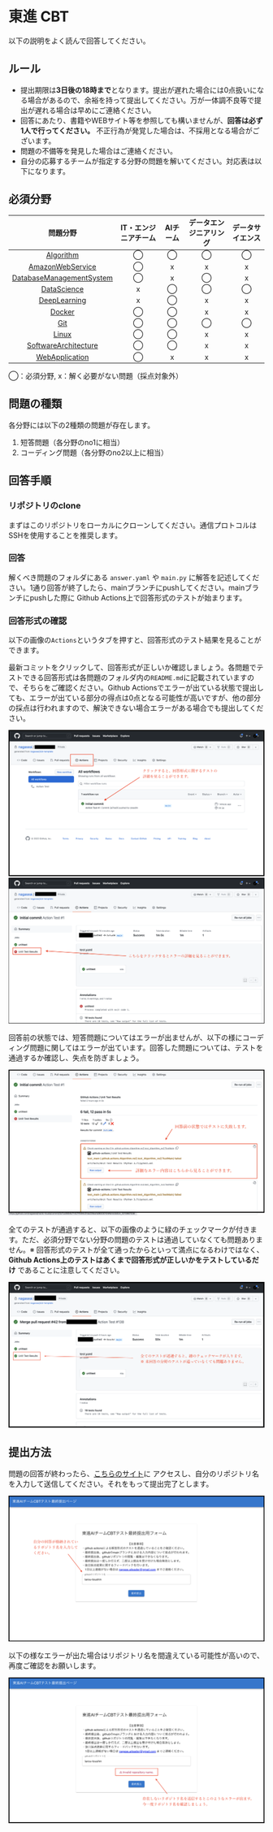 # 東進 CBT

以下の説明をよく読んで回答してください。

## ルール
- 提出期限は**3日後の18時まで**となります。提出が遅れた場合には0点扱いになる場合があるので、余裕を持って提出してください。万が一体調不良等で提出が遅れる場合は早めにご連絡ください。
- 回答にあたり、書籍やWEBサイト等を参照しても構いませんが、**回答は必ず1人で行ってください。** 不正行為が発覚した場合は、不採用となる場合がございます。
- 問題の不備等を発見した場合はご連絡ください。
- 自分の応募するチームが指定する分野の問題を解いてください。対応表は以下になります。

## 必須分野

|  問題分野  |  IT・エンジニアチーム  |  AIチーム  | データエンジニアリング | データサイエンス |
| :----: | :----: | :----: | :----: | :----: |
|  [Algorithm](Algorithm)  |  ◯  |  ◯  |  ◯  |  ◯  |
|  [AmazonWebService](AmazonWebService)  |  ◯  |  x  |  x  |  x  |
|  [DatabaseManagementSystem](DatabaseManagementSystem)  |  ◯  |  x  |  ◯  |  x  |
|  [DataScience](DataScience)  |  x  |  ◯  |  ◯  |  ◯  |
|  [DeepLearning](DeepLearning)  |  x  |  ◯  |  x  |  x  |
|  [Docker](Docker)  |  ◯  |  ◯  |  x  |  x  |
|  [Git](Git)  |  ◯  |  ◯  |  ◯  |  ◯  |
|  [Linux](Linux)  |  ◯  |  ◯  |  x  |  x  |
|  [SoftwareArchitecture](SoftwareArchitecture)  |  ◯  |  ◯  |  x  |  x  |
|  [WebApplication](WebApplication)  |  ◯  |  x  |  x  |  x  |

◯：必須分野, x：解く必要がない問題（採点対象外）

## 問題の種類

各分野には以下の2種類の問題が存在します。

1. 短答問題（各分野のno1に相当）
2. コーディング問題（各分野のno2以上に相当）

## 回答手順

### リポジトリのclone

まずはこのリポジトリをローカルにクローンしてください。通信プロトコルはSSHを使用することを推奨します。

### 回答

解くべき問題のフォルダにある `answer.yaml` や `main.py` に解答を記述してください。1通り回答が終了したら、mainブランチにpushしてください。mainブランチにpushした際に Github Actions上で回答形式のテストが始まります。

### 回答形式の確認

以下の画像の`Actions`というタブを押すと、回答形式のテスト結果を見ることができます。

最新コミットをクリックして、回答形式が正しいか確認しましょう。各問題でテストできる回答形式は各問題のフォルダ内の`README.md`に記載されていますので、そちらをご確認ください。Github Actionsでエラーが出ている状態で提出しても、エラーが出ている部分の得点は0点となる可能性が高いですが、他の部分の採点は行われますので、解決できない場合エラーがある場合でも提出してください。

![GithubActionsの説明](docs/actions.png)
![GithubActionsの説明2](docs/actions2.png)

回答前の状態では、短答問題についてはエラーが出ませんが、以下の様にコーディング問題に関してはエラーが出ています。回答した問題については、テストを通過するか確認し、失点を防ぎましょう。

![GithubActionsの説明3](docs/actions3.png)

全てのテストが通過すると、以下の画像のように緑のチェックマークが付きます。ただ、必須分野でない分野の問題のテストは通過していなくても問題ありません。※ 回答形式のテストが全て通ったからといって満点になるわけではなく、**Github Actions上のテストはあくまで回答形式が正しいかをテストしているだけ** であることに注意してください。

![GithubActionsの説明4](docs/actions4.png)


## 提出方法

問題の回答が終わったら、[こちらのサイト](https://d6dj0pw8uxtdr.cloudfront.net/index.html)に
アクセスし、自分のリポジトリ名を入力して送信してください。それをもって提出完了とします。

![フロントの説明](docs/front.png)

以下の様なエラーが出た場合はリポジトリ名を間違えている可能性が高いので、再度ご確認をお願いします。

![フロントの画像2](docs/front2.png)
